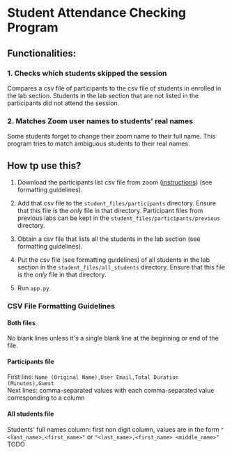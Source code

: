 # Student Attendance Checking Program
## Functionalities:

### 1. Checks which students skipped the session
Compares a csv file of participants to 
the csv file of students in enrolled in the lab section. 
Students in the lab section that are not listed in the
participants did not attend the session.

### 2. Matches Zoom user names to students' real names
Some students forget to change their zoom name to their full name.
This program tries to match ambiguous students to their
real names.

## How tp use this?

1. Download the participants list csv file from zoom 
([instructions](https://support.zoom.us/hc/en-us/articles/360039017432-Dashboard-for-meetings-and-webinars))
(see formatting guidelines). 

2. Add that csv file to the `student_files/participants` directory. Ensure that this file is the 
*only* file in that directory. Participant files from previous labs can be kept in the 
`student_files/participants/previous` directory.  

3. Obtain a csv file that lists all the students in the lab section 
(see formatting guidelines). 

4. Put the csv file (see formatting guidelines) of all students in the lab section in the `student_files/all_students`
directory. Ensure that this file is the *only* file in that directory.

5. Run `app.py`.

### CSV File Formatting Guidelines
#### Both files
No blank lines unless it's a single blank line at the beginning or end of the file.
#### Participants file  
First line: `Name (Original Name),User Email,Total Duration (Minutes),Guest`  
Next lines: comma-separated values with each comma-separated value corresponding to a column 
  
#### All students file  
Students' full names column: first non digit column, values are in the form
`"<last_name>,<first_name>"` or `"<last_name>,<first_name> <middle_name>"` 
TODO
